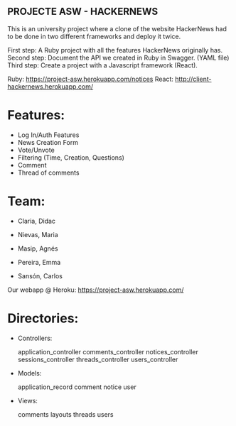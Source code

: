 ## PROJECTE ASW - HACKERNEWS
This is an university project where a clone of the website HackerNews had to be done in two different frameworks and deploy it twice. 

First step: A Ruby project with all the features HackerNews originally has.
Second step: Document the API we created in Ruby in Swagger. (YAML file)
Third step: Create a project with a Javascript framework (React).

Ruby: https://project-asw.herokuapp.com/notices
React: http://client-hackernews.herokuapp.com/

# Features:
* Log In/Auth Features
* News Creation Form
* Vote/Unvote
* Filtering (Time, Creation, Questions)
* Comment
* Thread of comments

# Team:

* Claria, Didac

* Nievas, Maria

* Masip, Agnés

* Pereira, Emma

* Sansón, Carlos

Our webapp @ Heroku: <https://project-asw.herokuapp.com/>

# Directories:

- Controllers:

  application_controller
  comments_controller
  notices_controller
  sessions_controller
  threads_controller
  users_controller
  
- Models:

  application_record
  comment
  notice
  user
  
- Views:

  comments
  layouts 
  threads
  users



